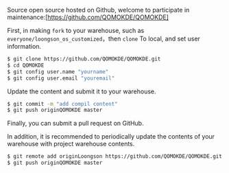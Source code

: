 Source open source hosted on Github, welcome to participate in maintenance:[https://github.com/QOMOKDE/QOMOKDE]

First, in making `fork` to your warehouse, such as `everyone/loongson_os_customized`，then `clone` To local, and set user information.

```sh
$ git clone https://github.com/QOMOKDE/QOMOKDE.git
$ cd QOMOKDE
$ git config user.name "yourname"
$ git config user.email "youremail"
```

Update the content and submit it to your warehouse.

```sh
$ git commit -m "add compil content"
$ git push originQOMOKDE master
```

Finally, you can submit a pull request on GitHub.

In addition, it is recommended to periodically update the contents of your warehouse with project warehouse contents.
```sh
$ git remote add originLoongson https://github.com/QOMOKDE/QOMOKDE.git
$ git push originQOMOKDE master
```

